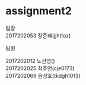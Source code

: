 # assignment2  

팀장  
2017202053 장준혜(jjhttoz)  

팀원  

2017202012 노선영()  
2017202025 최주언(cje0173)  
2017202069 윤상호(tkdgh1013)
